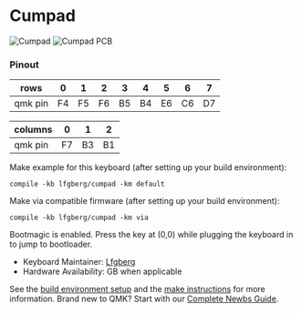 # Cumpad
<img src="http://keebs.lfgberg.org/Images/IMG_0211.jpg" alt="Cumpad" />
<img src="http://keebs.lfgberg.org/Images/PB130119.JPG" alt="Cumpad PCB" />

### Pinout
| rows        | 0   | 1   | 2   | 3   | 4   | 5   | 6   | 7   |
| ----------- | --- | --- | --- | --- | --- | --- | --- | --- |
| qmk pin     | F4  | F5  | F6  | B5  | B4  | E6  | C6  | D7  |

| columns     | 0   | 1   | 2   |
| ----------- | --- | --- | --- |
| qmk pin     | F7  | B3  | B1  |


Make example for this keyboard (after setting up your build environment):

    compile -kb lfgberg/cumpad -km default

Make via compatible firmware (after setting up your build environment):

    compile -kb lfgberg/cumpad -km via

Bootmagic is enabled.  Press the key at (0,0) while plugging the keyboard in to jump to bootloader.

* Keyboard Maintainer: [Lfgberg](https://github.com/lfgberg)
* Hardware Availability: GB when applicable

See the [build environment setup](https://docs.qmk.fm/#/getting_started_build_tools) and the [make instructions](https://docs.qmk.fm/#/getting_started_make_guide) for more information. Brand new to QMK? Start with our [Complete Newbs Guide](https://docs.qmk.fm/#/newbs).
